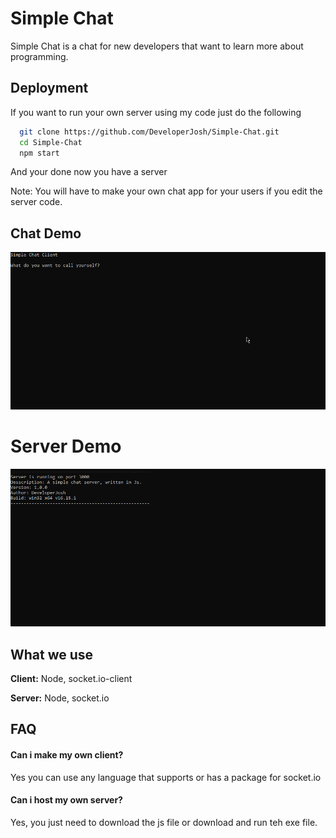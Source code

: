 
# Simple Chat

Simple Chat is a chat for new developers that want to learn more about programming.


## Deployment

If you want to run your own server using my code just do the following

```bash
  git clone https://github.com/DeveloperJosh/Simple-Chat.git
  cd Simple-Chat
  npm start
```

And your done now you have a server

Note: You will have to make your own chat app for your users if you edit the server code.


## Chat Demo

![](https://github.com/DeveloperJosh/Simple-Chat/blob/master/images/cmd_demo.gif)

# Server Demo
![](https://github.com/DeveloperJosh/Simple-Chat/blob/master/images/server_image.png)

## What we use

**Client:** Node, socket.io-client

**Server:** Node, socket.io


## FAQ

#### Can i make my own client?

Yes you can use any language that supports or has a package for socket.io

#### Can i host my own server?

Yes, you just need to download the js file or download and run teh exe file.